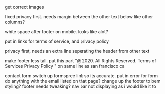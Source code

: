 get correct images

fixed privacy first. needs margin between the other text below like other columns?

white space after footer on mobile. looks like alot?

put in links for terms of service, and privacy policy


privacy first, needs an extra line seperating the header from other text


make footer less tall. put this part "@ 2020. All Rights Reserved. Terms of Services Privacy Policy
"
on same line as san francisco ca







contact form
switch up formspree link so its accurate.
put in error for form
do anything with the email listed on that page?
change up the footer to bem styling?
footer needs tweaking?
nav bar not displaying as i would like it to